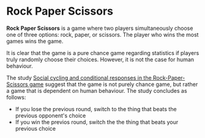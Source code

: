 # Rock Paper Scissors

**Rock Paper Scissors** is a game where two players simultaneously choose one of three options: rock, paper, or scissors. The player who wins the most games wins the game.

It is clear that the game is a pure chance game regarding statistics if players truly randomly choose their choices. However, it is not the case for human behaviour.

The study [Social cycling and conditional responses in the Rock-Paper-Scissors game](https://arxiv.org/pdf/1404.5199v1.pdf) suggest that the game is not purely chance game, but rather a game that is dependent on human behaviour. The study concludes as follows:

- If you lose the previous round, switch to the thing that beats the previous opponent's choice
- If you win the previos round, switch the the thing that beats your previous choice
